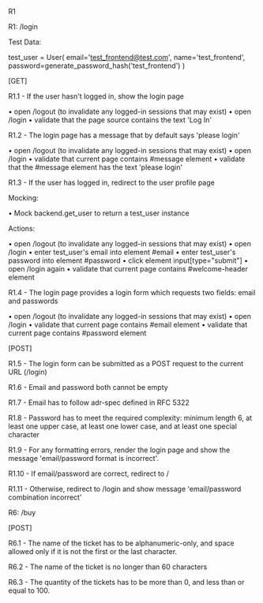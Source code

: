 R1

R1: /login

Test Data:

test_user = User(
    email='test_frontend@test.com',
    name='test_frontend',
    password=generate_password_hash('test_frontend')
)

[GET]

R1.1 - If the user hasn't logged in, show the login page

•	open /logout (to invalidate any logged-in sessions that may exist)
•	open /login
• validate that the page source contains the text 'Log In'

R1.2 - The login page has a message that by default says 'please login'

•	open /logout (to invalidate any logged-in sessions that may exist)
•	open /login
•	validate that current page contains #message element
•	validate that the #message element has the text 'please login'

R1.3 - If the user has logged in, redirect to the user profile page

Mocking:

•	Mock backend.get_user to return a test_user instance

Actions:

•	open /logout (to invalidate any logged-in sessions that may exist)
•	open /login
•	enter test_user's email into element #email
•	enter test_user's password into element #password
•	click element input[type="submit"]
•	open /login again
•	validate that current page contains #welcome-header element

R1.4 - The login page provides a login form which requests two fields: email and passwords

•	open /logout (to invalidate any logged-in sessions that may exist)
•	open /login
• validate that current page contains #email element
• validate that current page contains #password element

[POST]

R1.5 - The login form can be submitted as a POST request to the current URL (/login)

R1.6 - Email and password both cannot be empty

R1.7 - Email has to follow adr-spec defined in RFC 5322

R1.8 - Password has to meet the required complexity: minimum length 6, at least one upper case, at least one lower case, and at least one special character

R1.9 - For any formatting errors, render the login page and show the message 'email/password format is incorrect'.

R1.10 - If email/password are correct, redirect to /

R1.11 - Otherwise, redirect to /login and show message 'email/password combination incorrect'

R6: /buy

[POST]

R6.1 - The name of the ticket has to be alphanumeric-only, and space allowed only if it is not the first or the last character.

R6.2 - The name of the ticket is no longer than 60 characters

R6.3 - The quantity of the tickets has to be more than 0, and less than or equal to 100.
